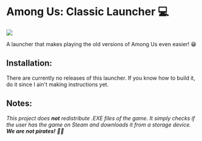 # Among Us: Classic Launcher 💻
[![](https://dcbadge.limes.pink/api/server/https://discord.gg/4vTdZPj2fm)](https://discord.gg/https://discord.gg/4vTdZPj2fm)

A launcher that makes playing the old versions of Among Us even easier! 😁

## Installation:
There are currently no releases of this launcher. If you know how to build it, do it since I ain't making instructions yet.

## Notes:
*This project does __not__ redistribute .EXE files of the game. It simply checks if the user has the game on Steam and downloads it from a storage device. __We are not pirates!__ 🏴‍☠️*
